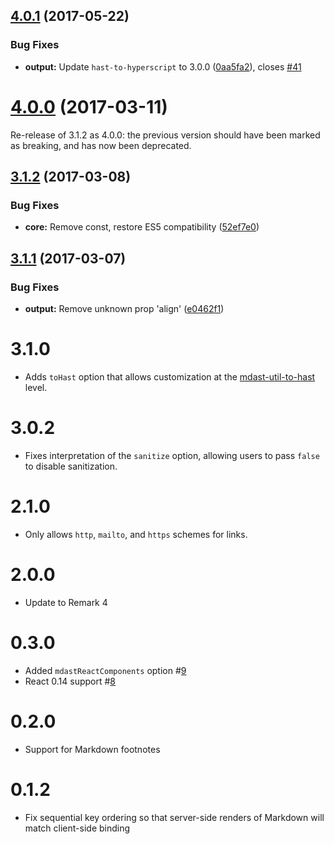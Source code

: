 <a name="4.0.1"></a>
## [4.0.1](https://github.com/mapbox/remark-react/compare/v4.0.0...v4.0.1) (2017-05-22)


### Bug Fixes

* **output:** Update `hast-to-hyperscript` to 3.0.0 ([0aa5fa2](https://github.com/mapbox/remark-react/commit/0aa5fa2)), closes [#41](https://github.com/mapbox/remark-react/issues/41)



<a name="4.0.0"></a>
# [4.0.0](https://github.com/mapbox/remark-react/compare/v3.1.2...v4.0.0) (2017-03-11)

Re-release of 3.1.2 as 4.0.0: the previous version should have been marked as
breaking, and has now been deprecated.



<a name="3.1.2"></a>
## [3.1.2](https://github.com/mapbox/remark-react/compare/v3.1.1...v3.1.2) (2017-03-08)


### Bug Fixes

* **core:** Remove const, restore ES5 compatibility ([52ef7e0](https://github.com/mapbox/remark-react/commit/52ef7e0))



<a name="3.1.1"></a>

## [3.1.1](https://github.com/mapbox/remark-react/compare/v3.1.0...v3.1.1) (2017-03-07)

### Bug Fixes

*   **output:** Remove unknown prop 'align' ([e0462f1](https://github.com/mapbox/remark-react/commit/e0462f1))

# 3.1.0

*   Adds `toHast` option that allows customization at the [mdast-util-to-hast](https://github.com/wooorm/mdast-util-to-hast#api)
    level.

# 3.0.2

*   Fixes interpretation of the `sanitize` option, allowing users to pass
    `false` to disable sanitization.

# 2.1.0

*   Only allows `http`, `mailto`, and `https` schemes for links.

# 2.0.0

*   Update to Remark 4

# 0.3.0

*   Added `mdastReactComponents` option #[9](https://github.com/mapbox/mdast-react/pull/9)
*   React 0.14 support #[8](https://github.com/mapbox/mdast-react/pull/8)

# 0.2.0

*   Support for Markdown footnotes

# 0.1.2

*   Fix sequential key ordering so that server-side renders
    of Markdown will match client-side binding

